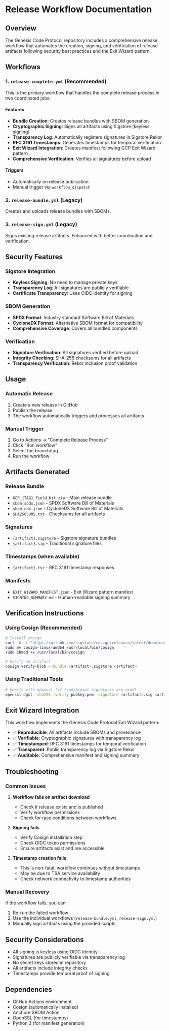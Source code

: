 # Release Workflow Documentation

## Overview

The Genesis Code Protocol repository includes a comprehensive release workflow that automates the creation, signing, and verification of release artifacts following security best practices and the Exit Wizard pattern.

## Workflows

### 1. `release-complete.yml` (Recommended)

This is the primary workflow that handles the complete release process in two coordinated jobs:

#### Features
- **Bundle Creation**: Creates release bundles with SBOM generation
- **Cryptographic Signing**: Signs all artifacts using Sigstore (keyless signing)
- **Transparency Log**: Automatically registers signatures in Sigstore Rekor
- **RFC 3161 Timestamps**: Generates timestamps for temporal verification
- **Exit Wizard Integration**: Creates manifest following GCP Exit Wizard pattern
- **Comprehensive Verification**: Verifies all signatures before upload

#### Triggers
- Automatically on release publication
- Manual trigger via `workflow_dispatch`

### 2. `release-bundle.yml` (Legacy)

Creates and uploads release bundles with SBOMs.

### 3. `release-sign.yml` (Legacy)

Signs existing release artifacts. Enhanced with better coordination and verification.

## Security Features

### Sigstore Integration
- **Keyless Signing**: No need to manage private keys
- **Transparency Log**: All signatures are publicly verifiable
- **Certificate Transparency**: Uses OIDC identity for signing

### SBOM Generation
- **SPDX Format**: Industry standard Software Bill of Materials
- **CycloneDX Format**: Alternative SBOM format for compatibility
- **Comprehensive Coverage**: Covers all bundled components

### Verification
- **Signature Verification**: All signatures verified before upload
- **Integrity Checking**: SHA-256 checksums for all artifacts
- **Transparency Verification**: Rekor inclusion proof validation

## Usage

### Automatic Release
1. Create a new release in GitHub
2. Publish the release
3. The workflow automatically triggers and processes all artifacts

### Manual Trigger
1. Go to Actions → "Complete Release Process"
2. Click "Run workflow"
3. Select the branch/tag
4. Run the workflow

## Artifacts Generated

### Release Bundle
- `GCP_{TAG}_Field_Kit.zip` - Main release bundle
- `sbom.spdx.json` - SPDX Software Bill of Materials
- `sbom.cdx.json` - CycloneDX Software Bill of Materials
- `SHA256SUMS.txt` - Checksums for all artifacts

### Signatures
- `{artifact}.sigstore` - Sigstore signature bundles
- `{artifact}.sig` - Traditional signature files

### Timestamps (when available)
- `{artifact}.tsr` - RFC 3161 timestamp responses

### Manifests
- `EXIT_WIZARD_MANIFEST.json` - Exit Wizard pattern manifest
- `SIGNING_SUMMARY.md` - Human-readable signing summary

## Verification Instructions

### Using Cosign (Recommended)

```bash
# Install cosign
curl -O -L "https://github.com/sigstore/cosign/releases/latest/download/cosign-linux-amd64"
sudo mv cosign-linux-amd64 /usr/local/bin/cosign
sudo chmod +x /usr/local/bin/cosign

# Verify an artifact
cosign verify-blob --bundle <artifact>.sigstore <artifact>
```

### Using Traditional Tools

```bash
# Verify with openssl (if traditional signatures are used)
openssl dgst -sha256 -verify pubkey.pem -signature <artifact>.sig <artifact>
```

## Exit Wizard Integration

This workflow implements the Genesis Code Protocol Exit Wizard pattern:

- ✅ **Reproducible**: All artifacts include SBOMs and provenance
- ✅ **Verifiable**: Cryptographic signatures with transparency log
- ✅ **Timestamped**: RFC 3161 timestamps for temporal verification  
- ✅ **Transparent**: Public transparency log via Sigstore Rekor
- ✅ **Auditable**: Comprehensive manifest and signing summary

## Troubleshooting

### Common Issues

1. **Workflow fails on artifact download**
   - Check if release exists and is published
   - Verify workflow permissions
   - Check for race conditions between workflows

2. **Signing fails**
   - Verify Cosign installation step
   - Check OIDC token permissions
   - Ensure artifacts exist and are accessible

3. **Timestamp creation fails**
   - This is non-fatal; workflow continues without timestamps
   - May be due to TSA service availability
   - Check network connectivity to timestamp authorities

### Manual Recovery

If the workflow fails, you can:

1. Re-run the failed workflow
2. Use the individual workflows (`release-bundle.yml`, `release-sign.yml`)
3. Manually sign artifacts using the provided scripts

## Security Considerations

- All signing is keyless using OIDC identity
- Signatures are publicly verifiable via transparency log
- No secret keys stored in repository
- All artifacts include integrity checks
- Timestamps provide temporal proof of signing

## Dependencies

- GitHub Actions environment
- Cosign (automatically installed)
- Anchore SBOM Action
- OpenSSL (for timestamps)
- Python 3 (for manifest generation)
